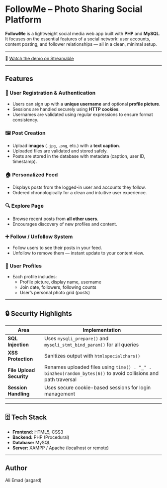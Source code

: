 # FollowMe – Photo Sharing Social Platform

**FollowMe** is a lightweight social media web app built with **PHP** and **MySQL**.  
It focuses on the essential features of a social network: user accounts, content posting, and follower relationships — all in a clean, minimal setup.

---

🎥 [Watch the demo on Streamable](https://streamable.com/0b7zew)

---

## Features

### 👤 User Registration & Authentication
- Users can sign up with a **unique username** and optional **profile picture**.
- Sessions are handled securely using **HTTP cookies**.
- Usernames are validated using regular expressions to ensure format consistency.

### 🖼️ Post Creation
- Upload **images** (`.jpg`, `.png`, etc.) with a **text caption**.
- Uploaded files are validated and stored safely.
- Posts are stored in the database with metadata (caption, user ID, timestamp).

### 🏠 Personalized Feed
- Displays posts from the logged-in user and accounts they follow.
- Ordered chronologically for a clean and intuitive user experience.

### 🔍 Explore Page
- Browse recent posts from **all other users**.
- Encourages discovery of new profiles and content.

### ➕ Follow / Unfollow System
- Follow users to see their posts in your feed.
- Unfollow to remove them — instant update to your content view.

### 👥 User Profiles
- Each profile includes:
  - Profile picture, display name, username
  - Join date, followers, following counts
  - User’s personal photo grid (posts)

---

## 🔒 Security Highlights

| Area | Implementation |
|------|----------------|
| **SQL Injection** | Uses `mysqli_prepare()` and `mysqli_stmt_bind_param()` for all queries |
| **XSS Protection** | Sanitizes output with `htmlspecialchars()` |
| **File Upload Security** | Renames uploaded files using `time() . "_" . bin2hex(random_bytes(6))` to avoid collisions and path traversal |
| **Session Handling** | Uses secure cookie-based sessions for login management |

---

## 🗄️ Tech Stack
- **Frontend:** HTML5, CSS3
- **Backend:** PHP (Procedural)
- **Database:** MySQL
- **Server:** XAMPP / Apache (localhost or remote)

---

## Author
  Ali Emad (asgard)
